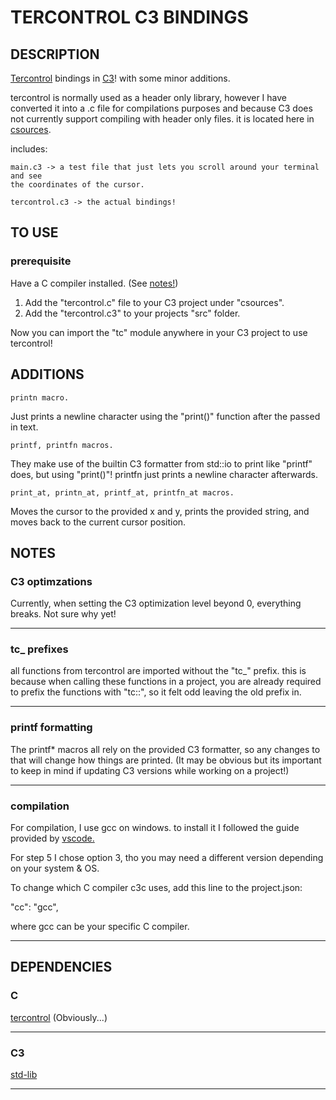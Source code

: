 TERCONTROL C3 BINDINGS
====

## DESCRIPTION

[Tercontrol](https://github.com/ZackeryRSmith/tercontrol.git) bindings in [C3](https://c3-lang.org/)! with some minor additions.

tercontrol is normally used as a header only library, however I have converted it into a .c file for 
compilations purposes and because C3 does not currently support compiling with header only files. it is located 
here in [csources](/csource/tercontrol.c).

includes:
	
	main.c3 -> a test file that just lets you scroll around your terminal and see 
	the coordinates of the cursor.

	tercontrol.c3 -> the actual bindings!

## TO USE
### prerequisite
Have a C compiler installed. (See [notes!](#compilation))

1. Add the "tercontrol.c" file to your C3 project under "csources".
2. Add the "tercontrol.c3" to your projects "src" folder.

Now you can import the "tc" module anywhere in your C3 project to use tercontrol!

## ADDITIONS

	printn macro.

Just prints a newline character using the "print()" function after the passed in text.

	printf, printfn macros. 

They make use of the builtin C3 formatter from std::io to print like "printf" does, but using 
"print()"! printfn just prints a newline character afterwards.

	print_at, printn_at, printf_at, printfn_at macros.

Moves the cursor to the provided x and y, prints the provided string, and moves back to the current 
cursor position.

## NOTES

### C3 optimzations
Currently, when setting the C3 optimization level beyond 0, everything breaks. Not sure why yet!
_______

### tc_ prefixes
all functions from tercontrol are imported without the "tc_" prefix. this is because when calling these 
functions in a project, you are already required to prefix the functions with "tc::", so it felt odd leaving the old prefix in.
_______

### printf formatting
The printf* macros all rely on the provided C3 formatter, so any changes to that will change how
things are printed. (It may be obvious but its important to keep in mind if updating C3 versions while 
working on a project!)
_______

### compilation
For compilation, I use gcc on windows. to install it I followed the guide provided by [vscode.](https://code.visualstudio.com/docs/cpp/config-mingw)

For step 5 I chose option 3, tho you may need a different version depending on your system & OS. 

To change which C compiler c3c uses, add this line to the project.json:

"cc": "gcc",

where gcc can be your specific C compiler.
_______

## DEPENDENCIES

### C
[tercontrol](https://github.com/ZackeryRSmith/tercontrol.git) (Obviously...)
_______


### C3
[std-lib](https://c3-lang.org/references/docs/stdlib_refcard/)
_______
